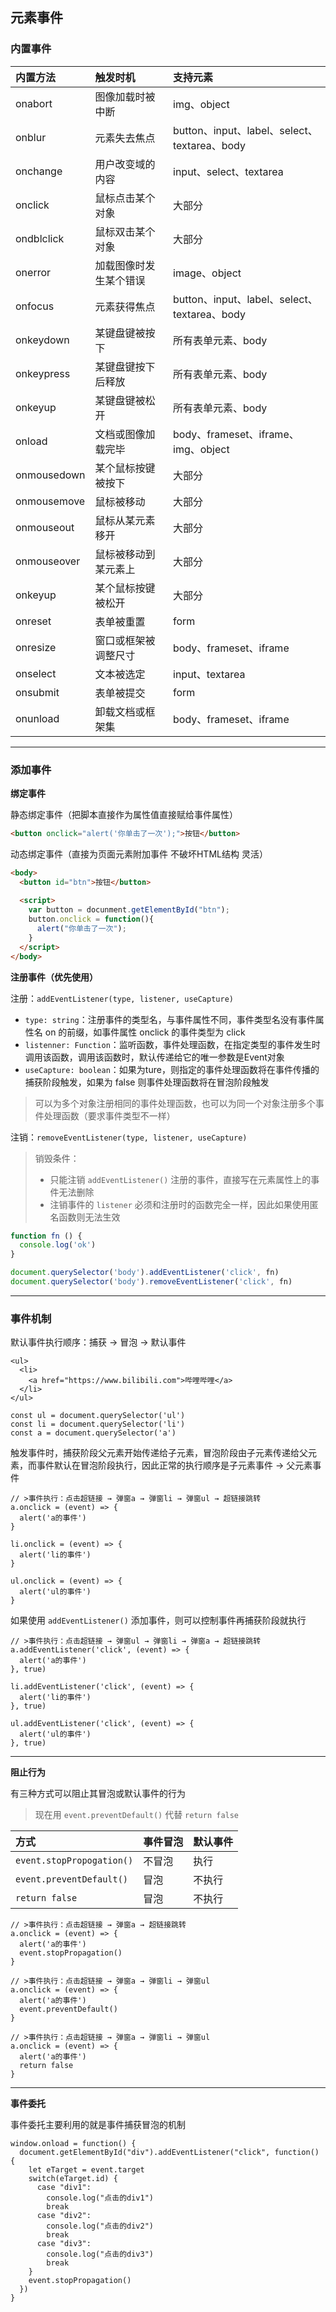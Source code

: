## 元素事件

### 内置事件

| 内置方法    | 触发时机               | 支持元素                                     |
| :---------- | :--------------------- | :------------------------------------------- |
| onabort     | 图像加载时被中断       | img、object                                  |
| onblur      | 元素失去焦点           | button、input、label、select、textarea、body |
| onchange    | 用户改变域的内容       | input、select、textarea                      |
| onclick     | 鼠标点击某个对象       | 大部分                                       |
| ondblclick  | 鼠标双击某个对象       | 大部分                                       |
| onerror     | 加载图像时发生某个错误 | image、object                                |
| onfocus     | 元素获得焦点           | button、input、label、select、textarea、body |
| onkeydown   | 某键盘键被按下         | 所有表单元素、body                           |
| onkeypress  | 某键盘键按下后释放     | 所有表单元素、body                           |
| onkeyup     | 某键盘键被松开         | 所有表单元素、body                           |
| onload      | 文档或图像加载完毕     | body、frameset、iframe、img、object          |
| onmousedown | 某个鼠标按键被按下     | 大部分                                       |
| onmousemove | 鼠标被移动             | 大部分                                       |
| onmouseout  | 鼠标从某元素移开       | 大部分                                       |
| onmouseover | 鼠标被移动到某元素上   | 大部分                                       |
| onkeyup     | 某个鼠标按键被松开     | 大部分                                       |
| onreset     | 表单被重置             | form                                         |
| onresize    | 窗口或框架被调整尺寸   | body、frameset、iframe                       |
| onselect    | 文本被选定             | input、textarea                              |
| onsubmit    | 表单被提交             | form                                         |
| onunload    | 卸载文档或框架集       | body、frameset、iframe                       |



-----

### 添加事件

**绑定事件**

静态绑定事件（把脚本直接作为属性值直接赋给事件属性）

```html
<button onclick="alert('你单击了一次');">按钮</button>
```

动态绑定事件（直接为页面元素附加事件 不破坏HTML结构 灵活）

```html
<body>
  <button id="btn">按钮</button>
    
  <script>
    var button = docunment.getElementById("btn");
    button.onclick = function(){
      alert("你单击了一次");
    }
  </script>
</body>    
```

**注册事件（优先使用）**

注册：`addEventListener(type, listener, useCapture)`

- `type: string`：注册事件的类型名，与事件属性不同，事件类型名没有事件属性名 on 的前缀，如事件属性 onclick 的事件类型为 click
- `listenner: Function`：监听函数，事件处理函数，在指定类型的事件发生时调用该函数，调用该函数时，默认传递给它的唯一参数是Event对象
- `useCapture: boolean`：如果为ture，则指定的事件处理函数将在事件传播的捕获阶段触发，如果为 false 则事件处理函数将在冒泡阶段触发

> 可以为多个对象注册相同的事件处理函数，也可以为同一个对象注册多个事件处理函数（要求事件类型不一样）

注销：`removeEventListener(type, listener, useCapture)`

> 销毁条件：
>
> - 只能注销 `addEventListener()` 注册的事件，直接写在元素属性上的事件无法删除
> - 注销事件的 `listener` 必须和注册时的函数完全一样，因此如果使用匿名函数则无法生效

``` js
function fn () {
  console.log('ok')
}

document.querySelector('body').addEventListener('click', fn)
document.querySelector('body').removeEventListener('click', fn)
```



------

### 事件机制

默认事件执行顺序：捕获 → 冒泡 → 默认事件

```tsx
<ul>
  <li>
    <a href="https://www.bilibili.com">哔哩哔哩</a>
  </li>
</ul>

const ul = document.querySelector('ul')
const li = document.querySelector('li')
const a = document.querySelector('a')
```

触发事件时，捕获阶段父元素开始传递给子元素，冒泡阶段由子元素传递给父元素，而事件默认在冒泡阶段执行，因此正常的执行顺序是子元素事件 → 父元素事件

```tsx
// >事件执行：点击超链接 → 弹窗a → 弹窗li → 弹窗ul → 超链接跳转
a.onclick = (event) => {
  alert('a的事件')
}

li.onclick = (event) => {
  alert('li的事件')
}

ul.onclick = (event) => {
  alert('ul的事件')
}
```

如果使用 `addEventListener()` 添加事件，则可以控制事件再捕获阶段就执行

```tsx
// >事件执行：点击超链接 → 弹窗ul → 弹窗li → 弹窗a → 超链接跳转
a.addEventListener('click', (event) => {
  alert('a的事件')
}, true)

li.addEventListener('click', (event) => {
  alert('li的事件')
}, true)

ul.addEventListener('click', (event) => {
  alert('ul的事件')
}, true)
```

-----

**阻止行为**

有三种方式可以阻止其冒泡或默认事件的行为

> 现在用 `event.preventDefault()` 代替 `return false`

| 方式                      | 事件冒泡 | 默认事件 |
| :------------------------ | :------- | :------- |
| `event.stopPropogation()` | 不冒泡   | 执行     |
| `event.preventDefault()`  | 冒泡     | 不执行   |
| `return false`            | 冒泡     | 不执行   |

```tsx
// >事件执行：点击超链接 → 弹窗a → 超链接跳转
a.onclick = (event) => {
  alert('a的事件')
  event.stopPropagation()
}
```

```tsx
// >事件执行：点击超链接 → 弹窗a → 弹窗li → 弹窗ul
a.onclick = (event) => {
  alert('a的事件')
  event.preventDefault()
}
```

```tsx
// >事件执行：点击超链接 → 弹窗a → 弹窗li → 弹窗ul
a.onclick = (event) => {
  alert('a的事件')
  return false
}
```

-------

**事件委托**

事件委托主要利用的就是事件捕获冒泡的机制

```tsx
window.onload = function() {
  document.getElementById("div").addEventListener("click", function() {
    let eTarget = event.target
    switch(eTarget.id) {
      case "div1":
        console.log("点击的div1")
        break
      case "div2":
        console.log("点击的div2")
        break
      case "div3":
        console.log("点击的div3")
        break
    }
    event.stopPropagation()
  })
}
```

